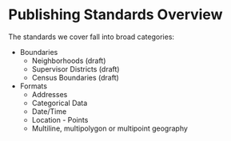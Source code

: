 # Publishing Standards Overview

The standards we cover fall into broad categories:

- Boundaries
  - Neighborhoods (draft)
  - Supervisor Districts (draft)
  - Census Boundaries (draft)
- Formats
  - Addresses
  - Categorical Data
  - Date/Time
  - Location - Points
  - Multiline, multipolygon or multipoint geography
